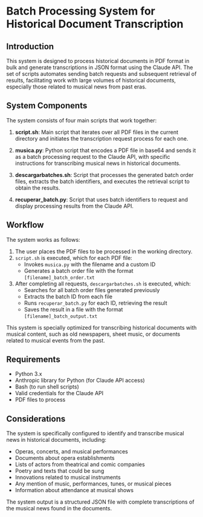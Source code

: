 # Batch Processing System for Historical Document Transcription

## Introduction

This system is designed to process historical documents in PDF format in bulk and generate transcriptions in JSON format using the Claude API. The set of scripts automates sending batch requests and subsequent retrieval of results, facilitating work with large volumes of historical documents, especially those related to musical news from past eras.

## System Components

The system consists of four main scripts that work together:

1. **script.sh**: Main script that iterates over all PDF files in the current directory and initiates the transcription request process for each one.

2. **musica.py**: Python script that encodes a PDF file in base64 and sends it as a batch processing request to the Claude API, with specific instructions for transcribing musical news in historical documents.

3. **descargarbatches.sh**: Script that processes the generated batch order files, extracts the batch identifiers, and executes the retrieval script to obtain the results.

4. **recuperar_batch.py**: Script that uses batch identifiers to request and display processing results from the Claude API.

## Workflow

The system works as follows:

1. The user places the PDF files to be processed in the working directory.
2. `script.sh` is executed, which for each PDF file:
   - Invokes `musica.py` with the filename and a custom ID
   - Generates a batch order file with the format `[filename]_batch_order.txt`
3. After completing all requests, `descargarbatches.sh` is executed, which:
   - Searches for all batch order files generated previously
   - Extracts the batch ID from each file
   - Runs `recuperar_batch.py` for each ID, retrieving the result
   - Saves the result in a file with the format `[filename]_batch_output.txt`

This system is specially optimized for transcribing historical documents with musical content, such as old newspapers, sheet music, or documents related to musical events from the past.

## Requirements

- Python 3.x
- Anthropic library for Python (for Claude API access)
- Bash (to run shell scripts)
- Valid credentials for the Claude API
- PDF files to process

## Considerations

The system is specifically configured to identify and transcribe musical news in historical documents, including:
- Operas, concerts, and musical performances
- Documents about opera establishments
- Lists of actors from theatrical and comic companies
- Poetry and texts that could be sung
- Innovations related to musical instruments
- Any mention of music, performances, tunes, or musical pieces
- Information about attendance at musical shows

The system output is a structured JSON file with complete transcriptions of the musical news found in the documents.
